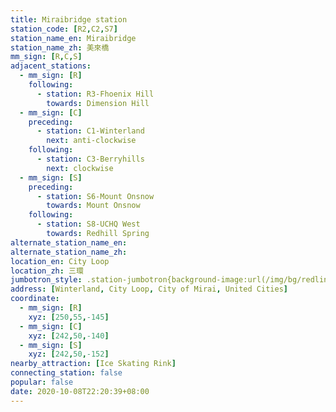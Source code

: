 ```yaml
---
title: Miraibridge station
station_code: [R2,C2,S7]
station_name_en: Miraibridge
station_name_zh: 美來橋
mm_sign: [R,C,S]
adjacent_stations:
  - mm_sign: [R]
    following:
      - station: R3-Fhoenix Hill
        towards: Dimension Hill
  - mm_sign: [C]
    preceding:
      - station: C1-Winterland
        next: anti-clockwise
    following:
      - station: C3-Berryhills
        next: clockwise
  - mm_sign: [S]
    preceding:
      - station: S6-Mount Onsnow
        towards: Mount Onsnow
    following:
      - station: S8-UCHQ West
        towards: Redhill Spring
alternate_station_name_en: 
alternate_station_name_zh: 
location_en: City Loop
location_zh: 三環
jumbotron_style: .station-jumbotron{background-image:url(/img/bg/redline.png),url(/img/bg/cityloopline.png),url(/img/bg/bigsnowline.png);background-repeat:no-repeat;background-size:50% 10px,100% 10px,100% 10px;background-position:right 100px,0 130px,0 160px}
address: [Winterland, City Loop, City of Mirai, United Cities]
coordinate:
  - mm_sign: [R]
    xyz: [250,55,-145]
  - mm_sign: [C]
    xyz: [242,50,-140]
  - mm_sign: [S]
    xyz: [242,50,-152]
nearby_attraction: [Ice Skating Rink]
connecting_station: false
popular: false
date: 2020-10-08T22:20:39+08:00
---
```


